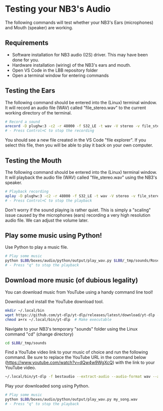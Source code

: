 # Testing your NB3's Audio
The following commands will test whether your NB3's Ears (microphones) and Mouth (speaker) are working.

## Requirements
- Software installation for NB3 audio (I2S) driver. This may have been done for you.
- Hardware installation (wiring) of the NB3's ears and mouth.
- Open VS Code in the LBB repository folder
- Open a terminal window for entering commands

## Testing the Ears
The following command should be entered into the (Linux) terminal window. It will record an audio file (WAV) called "file_stereo.wav" to the current working directory of the terminal.

```bash
# Record a sound
arecord -D plughw:3 -c2 -r 48000 -f S32_LE -t wav -V stereo -v file_stereo.wav
# - Press Control+C to stop the recording
```

You should see a new file created in the VS Code "file explorer". If you select this file, then you will be able to play it back on your own computer.

## Testing the Mouth
The following command should be entered into the (Linux) terminal window. It will playback the audio file (WAV) called "file_stereo.wav" using the NB3's speaker.

```bash
# Playback recording
aplay -D plughw:3 -c2 -r 48000 -f S32_LE -t wav -V stereo -v file_stereo.wav
# - Press Control+C to stop the playback
```

Don't worry if the sound playing is rather quiet. This is simply a "scaling" issue caused by the microphones (ears) recording a very high resolution audio file. We can adjust the volume later.

## Play some music using Python!
Use Python to play a music file.

```bash
# Play some music
python $LBB/boxes/audio/python/output/play_wav.py $LBB/_tmp/sounds/Rose_Mars_APT.wav
# - Press "q" to stop the playback
```

## Download more music (of dubious legality)
You can download music from YouTube using a handy command line tool!

Download and install the YouTube download tool.

```bash
mkdir ~/.local/bin
wget https://github.com/yt-dlp/yt-dlp/releases/latest/download/yt-dlp -O ~/.local/bin/yt-dlp
chmod a+rx ~/.local/bin/yt-dlp  # Make executable
```

Navigate to your NB3's temporary "sounds" folder using the Linux command "cd" (change directory)

```bash
cd $LBB/_tmp/sounds
```

Find a YouTube video link to your music of choice and run the following command. Be sure to replace the YouTube URL in the command below (https://www.youtube.com/watch?v=dQw4w9WgXcQ) with the link to your YouTube video.

```bash
~/.local/bin/yt-dlp -f bestaudio --extract-audio --audio-format wav --audio-quality 48K -o my_song.wav https://www.youtube.com/watch?v=dQw4w9WgXcQ
```

Play your downloaded song using Python.

```bash
# Play some music
python $LBB/boxes/audio/python/output/play_wav.py my_song.wav
# - Press "q" to stop the playback
```
